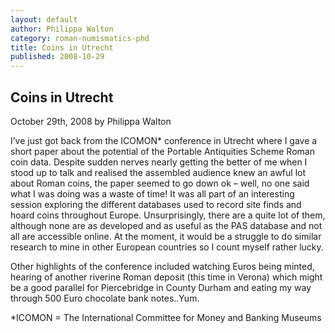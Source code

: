 ```yaml
---
layout: default
author: Philippa Walton
category: roman-numismatics-phd
title: Coins in Utrecht
published: 2008-10-29
---
```


Coins in Utrecht
----------------

October 29th, 2008 by Philippa Walton

I’ve just got back from the ICOMON\* conference in Utrecht where I gave a short paper about the potential of the Portable Antiquities Scheme Roman coin data. Despite sudden nerves nearly getting the better of me when I stood up to talk and realised the assembled audience knew an awful lot about Roman coins, the paper seemed to go down ok – well, no one said what I was doing was a waste of time! It was all part of an interesting session exploring the different databases used to record site finds and hoard coins throughout Europe. Unsurprisingly, there are a quite lot of them, although none are as developed and as useful as the PAS database and not all are accessible online. At the moment, it would be a struggle to do similar research to mine in other European countries so I count myself rather lucky.

Other highlights of the conference included watching Euros being minted, hearing of another riverine Roman deposit (this time in Verona) which might be a good parallel for Piercebridge in County Durham and eating my way through 500 Euro chocolate bank notes..Yum.

\*ICOMON = The International Committee for Money and Banking Museums